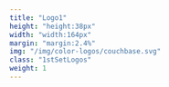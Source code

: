 ```yaml
---
title: "Logo1"
height: "height:38px"
width: "width:164px"
margin: "margin:2.4%"
img: "/img/color-logos/couchbase.svg"
class: "1stSetLogos"
weight: 1
---
```


